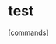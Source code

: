 # test

[[commands]]

[//begin]: # "Autogenerated link references for markdown compatibility"
[commands]: features/commands.md "Foam Commands"
[//end]: # "Autogenerated link references"
